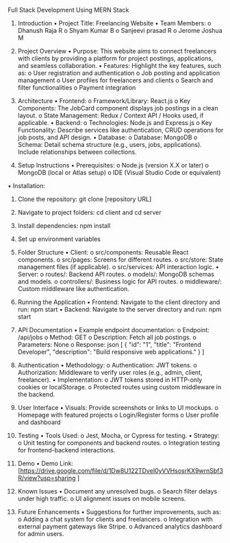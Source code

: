 Full Stack Development Using MERN Stack

1. Introduction
•	Project Title: Freelancing Website
•	Team Members:
o	Dhanush Raja R
o	Shyam Kumar B
o	Sanjeevi prasad R
o	Jerome Joshua M

2. Project Overview
•	Purpose:
This website aims to connect freelancers with clients by providing a platform for project postings, applications, and seamless collaboration.
•	Features:
Highlight the key features, such as:
o	User registration and authentication
o	Job posting and application management
o	User profiles for freelancers and clients
o	Search and filter functionalities
o	Payment integration

3. Architecture
•	Frontend:
o	Framework/Library: React.js
o	Key Components: The JobCard component displays job postings in a clean layout.
o	State Management: Redux / Context API / Hooks used, if applicable.
•	Backend:
o	Technologies: Node.js and Express.js
o	Key Functionality: Describe services like authentication, CRUD operations for job posts, and API design.
•	Database:
o	Database: MongoDB
o	Schema: Detail schema structure (e.g., users, jobs, applications). Include relationships between collections.

4. Setup Instructions
•	Prerequisites:
o	Node.js (version X.X or later)
o	MongoDB (local or Atlas setup)
o	IDE (Visual Studio Code or equivalent)

•	Installation:
1.	Clone the repository: git clone [repository URL]
2.	Navigate to project folders: cd client and cd server
3.	Install dependencies: npm install
4.	Set up environment variables

5. Folder Structure
•	Client:
o	src/components: Reusable React components.
o	src/pages: Screens for different routes.
o	src/store: State management files (if applicable).
o	src/services: API interaction logic.
•	Server:
o	routes/: Backend API routes.
o	models/: MongoDB schemas and models.
o	controllers/: Business logic for API routes.
o	middleware/: Custom middleware like authentication.

6. Running the Application
•	Frontend:
Navigate to the client directory and run:
npm start
•	Backend:
Navigate to the server directory and run:
npm start

7. API Documentation
•	Example endpoint documentation:
o	Endpoint: /api/jobs
o	Method: GET
o	Description: Fetch all job postings.
o	Parameters: None
o	Response:
json
[
  {
    "id": "1",
    "title": "Frontend Developer",
    "description": "Build responsive web applications."
  }
]

8. Authentication
•	Methodology:
o	Authentication: JWT tokens.
o	Authorization: Middleware to verify user roles (e.g., admin, client, freelancer).
•	Implementation:
o	JWT tokens stored in HTTP-only cookies or localStorage.
o	Protected routes using custom middleware in the backend.



9. User Interface
•	Visuals:
Provide screenshots or links to UI mockups.
o	Homepage with featured projects
o	Login/Register forms
o	User profile and dashboard

10. Testing
•	Tools Used:
o	Jest, Mocha, or Cypress for testing.
•	Strategy:
o	Unit testing for components and backend routes.
o	Integration testing for frontend-backend interactions.

11.  Demo 
•	Demo Link:      
[https://drive.google.com/file/d/1Dw8U122TDveI0yVVHsosrKX9wrnSbf3R/view?usp=sharing ]


12. Known Issues
•	Document any unresolved bugs. 
o	Search filter delays under high traffic.
o	UI alignment issues on mobile screens.


13. Future Enhancements
•	Suggestions for further improvements, such as:
o	Adding a chat system for clients and freelancers.
o	Integration with external payment gateways like Stripe.
o	Advanced analytics dashboard for admin users.

